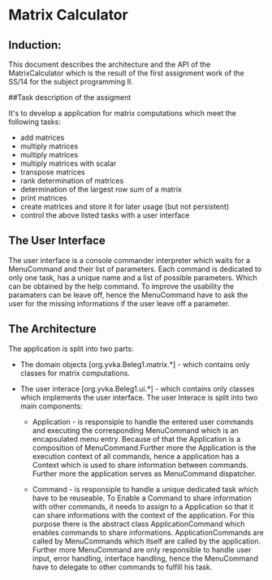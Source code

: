# Matrix Calculator

## Induction:

This document describes the architecture and the API of the MatrixCalculator which is the result of the first assignment work of the SS/14 for the subject programming II.

##Task description of the assigment

It's to develop a application for matrix computations which meet the following tasks:

* add matrices
* multiply matrices
* multiply matrices
* multiply matrices with scalar
* transpose matrices
* rank determination of matrices
* determination of the largest row sum of a matrix
* print matrices
* create matrices and store it for later usage (but not persistent)
* control the above listed tasks with a user interface

## The User Interface

The user interface is a console commander interpreter which waits for a MenuCommand and their list of parameters. Each command is dedicated to only one task,  has a unique name and a list of possible parameters. Which can be obtained by the help command. To improve the usability the paramaters can be leave off,  hence the MenuCommand have to ask the user for the missing informations if the user leave off a parameter.

## The Architecture

The application is split into two parts:

 - The domain objects [org.yvka.Beleg1.matrix.*] - which contains only classes for matrix computations.

- The user interace [org.yvka.Beleg1.ui.*] - which contains only classes which implements the user interface. The user Interace is split into two main components:

	* Application - is responsiple to handle the entered user commands and executing the corresponding MenuCommand which is an encapsulated menu entry.  Because of that the Application is a composition of MenuCommand.Further more the Application is the execution context of all commands,  hence a application has a Context which is used to share information between commands.  Further more the application serves as MenuCommand dispatcher.  

	* Command - is responsiple to handle a unique dedicated task which have to be reuseable.  To Enable a Command to share information with other commands,  it needs to assign to a Application so that it can share informations with the context of the application.  For this purpose there is the abstract class ApplicationCommand which enables commands to share informations.  ApplicationCommands are called by MenuCommands which itself are called by the application.  Further more MenuCommand are only responsible to handle user input,  error handling,  interface handling,  hence the MenuCommand have to delegate to other commands to fulfill his task.  
